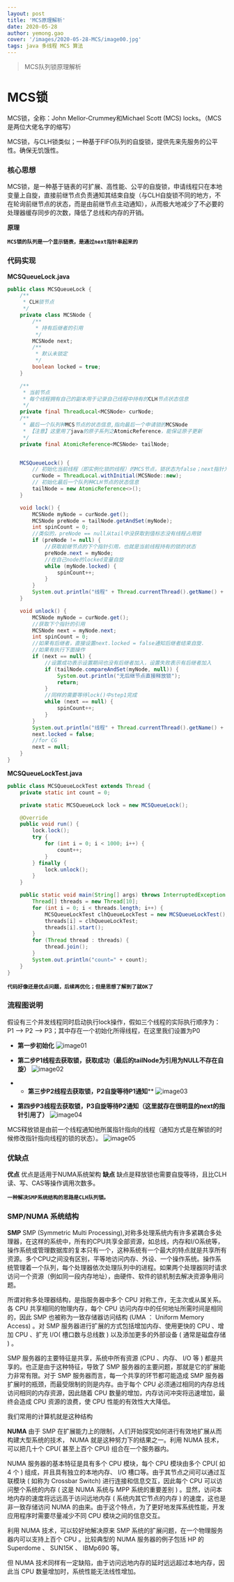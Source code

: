 ```yaml
---
layout: post
title: 'MCS原理解析'
date: 2020-05-28
author: yemong.gao
cover: '/images/2020-05-28-MCS/image00.jpg'
tags: java 多线程 MCS 算法
---
```


> MCS队列锁原理解析

# MCS锁

MCS锁，全称：John Mellor-Crummey和Michael Scott (MCS) locks。（MCS是两位大佬名字的缩写）

MCS锁，与CLH锁类似；一种基于FIFO队列的自旋锁，提供先来先服务的公平性。确保无饥饿性。

### 核心思想

MCS锁，是一种基于链表的可扩展、高性能、公平的自旋锁，申请线程只在本地变量上自旋，直接前继节点负责通知其结束自旋（与CLH自旋锁不同的地方，不在轮询前继节点的状态，而是由前继节点主动通知），从而极大地减少了不必要的处理器缓存同步的次数，降低了总线和内存的开销。

**原理**

**`MCS锁的队列是一个显示链表，是通过next指针串起来的`**

### 代码实现

**MCSQueueLock.java**
```java
public class MCSQueueLock {
    /**
     * CLH锁节点
     */
    private class MCSNode {
        /**
         * 持有后继者的引用
         */
        MCSNode next;
        /**
         * 默认未锁定
         */
        boolean locked = true;
    }

    /**
     * 当前节点
     * 每个线程拥有自己的副本用于记录自己线程中持有的CLH节点状态信息
     */
    private final ThreadLocal<MCSNode> curNode;
    /**
     * 最后一个队列种MCS节点的状态信息,指向最后一个申请锁的MCSNode
     * 【注意】这里用了java的原子系列之AtomicReference，能保证原子更新
     */
    private final AtomicReference<MCSNode> tailNode;


    MCSQueueLock() {
        // 初始化当前线程（即实例化锁的线程）的MCS节点，锁状态为false；next指针为null
        curNode = ThreadLocal.withInitial(MCSNode::new);
        // 初始化最后一个队列种CLH节点的状态信息
        tailNode = new AtomicReference<>();
    }

    void lock() {
        MCSNode myNode = curNode.get();
        MCSNode preNode = tailNode.getAndSet(myNode);
        int spinCount = 0;
        //类似的，preNode == null从tail中没获取到值标志没有线程占用锁
        if (preNode != null) {
            //获取前继节点的下个指针引用，也就是当前线程持有的锁的状态
            preNode.next = myNode;
            //在自己node的locked变量自旋
            while (myNode.locked) {
                spinCount++;
            }
        }
        System.out.println("线程" + Thread.currentThread().getName() + "自旋" + spinCount + "次后获取了锁");
    }

    void unlock() {
        MCSNode myNode = curNode.get();
        //获取下个指针的引用
        MCSNode next = myNode.next;
        int spinCount = 0;
        //如果有后继者，直接设置next.locked = false通知后继者结束自旋.
        //如果有执行下面操作
        if (next == null) {
            //设置成功表示设置期间也没有后继者加入，设置失败表示有后继者加入
            if (tailNode.compareAndSet(myNode, null)) {
                System.out.println("无后继节点直接释放锁");
                return;
            }
            //同样的需要等待lock()中step1完成
            while (next == null) {
                spinCount++;
            }
        }
        System.out.println("线程" + Thread.currentThread().getName() + "自旋" + spinCount + "次后释放锁");
        next.locked = false;
        //for CG
        next = null;
    }
}
```

**MCSQueueLockTest.java**
```java
public class MCSQueueLockTest extends Thread {
    private static int count = 0;

    private static MCSQueueLock lock = new MCSQueueLock();

    @Override
    public void run() {
        lock.lock();
        try {
            for (int i = 0; i < 1000; i++) {
                count++;
            }
        } finally {
            lock.unlock();
        }
    }

    public static void main(String[] args) throws InterruptedException {
        Thread[] threads = new Thread[10];
        for (int i = 0; i < threads.length; i++) {
            MCSQueueLockTest clhQueueLockTest = new MCSQueueLockTest();
            threads[i] = clhQueueLockTest;
            threads[i].start();
        }
        for (Thread thread : threads) {
            thread.join();
        }
        System.out.println("count=" + count);
    }
}
```
**`代码好像还是优点问题，后续再优化；但是思想了解到了就OK了`**

### 流程图说明

假设有三个并发线程同时启动执行lock操作，假如三个线程的实际执行顺序为：P1 --> P2 --> P3；其中存在一个初始化所得线程，在这里我们设置为P0

* **第一步初始化**
![image01](/images/2020-05-28-MCS/image01.png)

* **第二步P1线程去获取锁，获取成功（最后的tailNode为引用为NULL不存在自旋）**
![image02](/images/2020-05-28-MCS/image02.png)

* * **第三步P2线程去获取锁，P2自旋等待P1通知****
![image03](/images/2020-05-28-MCS/image03.png)

* **第四步P3线程去获取锁，P3自旋等待P2通知（这里就存在很明显的next的指针引用了）**
![image04](/images/2020-05-28-MCS/image04.png)

MCS释放锁是由前一个线程通知他所属指针指向的线程（通知方式是在解锁的时候修改指针指向线程的锁的状态）。
![image05](/images/2020-05-28-MCS/image05.png)

### 优缺点

**优点**
优点是适用于NUMA系统架构
**缺点**
缺点是释放锁也需要自旋等待，且比CLH读、写、CAS等操作调用次数多。

**`一种解决SMP系统结构的思路是CLH队列锁。`**

### SMP/NUMA 系统结构

**SMP**
SMP (Symmetric Multi Processing),对称多处理系统内有许多紧耦合多处理器，在这样的系统中，所有的CPU共享全部资源，如总线，内存和I/O系统等，操作系统或管理数据库的复本只有一个，这种系统有一个最大的特点就是共享所有资源。多个CPU之间没有区别，平等地访问内存、外设、一个操作系统。操作系统管理着一个队列，每个处理器依次处理队列中的进程。如果两个处理器同时请求访问一个资源（例如同一段内存地址），由硬件、软件的锁机制去解决资源争用问题。

所谓对称多处理器结构，是指服务器中多个 CPU 对称工作，无主次或从属关系。各 CPU 共享相同的物理内存，每个 CPU 访问内存中的任何地址所需时间是相同的，因此 SMP 也被称为一致存储器访问结构 (UMA ： Uniform Memory Access) 。对 SMP 服务器进行扩展的方式包括增加内存、使用更快的 CPU 、增加 CPU 、扩充 I/O( 槽口数与总线数 ) 以及添加更多的外部设备 ( 通常是磁盘存储 ) 。

SMP 服务器的主要特征是共享，系统中所有资源 (CPU 、内存、 I/O 等 ) 都是共享的。也正是由于这种特征，导致了 SMP 服务器的主要问题，那就是它的扩展能力非常有限。对于 SMP 服务器而言，每一个共享的环节都可能造成 SMP 服务器扩展时的瓶颈，而最受限制的则是内存。由于每个 CPU 必须通过相同的内存总线访问相同的内存资源，因此随着 CPU 数量的增加，内存访问冲突将迅速增加，最终会造成 CPU 资源的浪费，使 CPU 性能的有效性大大降低。

我们常用的计算机就是这种结构

**NUMA**
由于 SMP 在扩展能力上的限制，人们开始探究如何进行有效地扩展从而构建大型系统的技术， NUMA 就是这种努力下的结果之一。利用 NUMA 技术，可以把几十个 CPU( 甚至上百个 CPU) 组合在一个服务器内。

NUMA 服务器的基本特征是具有多个 CPU 模块，每个 CPU 模块由多个 CPU( 如 4 个 ) 组成，并且具有独立的本地内存、 I/O 槽口等。由于其节点之间可以通过互联模块 ( 如称为 Crossbar Switch) 进行连接和信息交互，因此每个 CPU 可以访问整个系统的内存 ( 这是 NUMA 系统与 MPP 系统的重要差别 ) 。显然，访问本地内存的速度将远远高于访问远地内存 ( 系统内其它节点的内存 ) 的速度，这也是非一致存储访问 NUMA 的由来。由于这个特点，为了更好地发挥系统性能，开发应用程序时需要尽量减少不同 CPU 模块之间的信息交互。

利用 NUMA 技术，可以较好地解决原来 SMP 系统的扩展问题，在一个物理服务器内可以支持上百个 CPU 。比较典型的 NUMA 服务器的例子包括 HP 的 Superdome 、 SUN15K 、 IBMp690 等。

但 NUMA 技术同样有一定缺陷，由于访问远地内存的延时远远超过本地内存，因此当 CPU 数量增加时，系统性能无法线性增加。